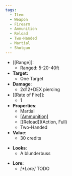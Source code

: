 ```yaml
---
tags:
  - Item
  - Weapon
  - Firearm
  - Ammunition
  - Reload
  - Two-Handed
  - Martial
  - Shotgun
---
```

- [[Range]]:
	- Ranged: 5-20-40ft
- **Target:**
	- One Target
- **Damage**:
	- 2d12+DEX piercing
- [[Rate of Fire]]:
	- 1
- **Properties**:
	- Martial
	- [[Ammunition]](1)
	- [[Reload]](Action, Full)
	- Two-Handed
- **Value**:
	- 30 credits
* **Looks**:
	* A blunderbuss
- **Lore:**
	- *\[\*Lore]* TODO